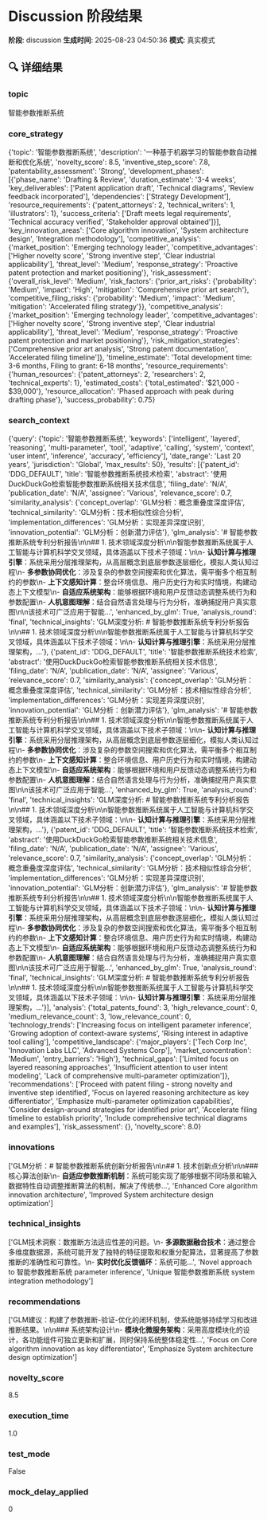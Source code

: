 # Discussion 阶段结果

**阶段**: discussion
**生成时间**: 2025-08-23 04:50:36
**模式**: 真实模式

## 🔍 详细结果

### topic
智能参数推断系统

### core_strategy
{'topic': '智能参数推断系统', 'description': '一种基于机器学习的智能参数自动推断和优化系统', 'novelty_score': 8.5, 'inventive_step_score': 7.8, 'patentability_assessment': 'Strong', 'development_phases': [{'phase_name': 'Drafting & Review', 'duration_estimate': '3-4 weeks', 'key_deliverables': ['Patent application draft', 'Technical diagrams', 'Review feedback incorporated'], 'dependencies': ['Strategy Development'], 'resource_requirements': {'patent_attorneys': 2, 'technical_writers': 1, 'illustrators': 1}, 'success_criteria': ['Draft meets legal requirements', 'Technical accuracy verified', 'Stakeholder approval obtained']}], 'key_innovation_areas': ['Core algorithm innovation', 'System architecture design', 'Integration methodology'], 'competitive_analysis': {'market_position': 'Emerging technology leader', 'competitive_advantages': ['Higher novelty score', 'Strong inventive step', 'Clear industrial applicability'], 'threat_level': 'Medium', 'response_strategy': 'Proactive patent protection and market positioning'}, 'risk_assessment': {'overall_risk_level': 'Medium', 'risk_factors': {'prior_art_risks': {'probability': 'Medium', 'impact': 'High', 'mitigation': 'Comprehensive prior art search'}, 'competitive_filing_risks': {'probability': 'Medium', 'impact': 'Medium', 'mitigation': 'Accelerated filing strategy'}}, 'competitive_analysis': {'market_position': 'Emerging technology leader', 'competitive_advantages': ['Higher novelty score', 'Strong inventive step', 'Clear industrial applicability'], 'threat_level': 'Medium', 'response_strategy': 'Proactive patent protection and market positioning'}, 'risk_mitigation_strategies': ['Comprehensive prior art analysis', 'Strong patent documentation', 'Accelerated filing timeline']}, 'timeline_estimate': 'Total development time: 3-6 months, Filing to grant: 6-18 months', 'resource_requirements': {'human_resources': {'patent_attorneys': 2, 'researchers': 2, 'technical_experts': 1}, 'estimated_costs': {'total_estimated': '$21,000 - $39,000'}, 'resource_allocation': 'Phased approach with peak during drafting phase'}, 'success_probability': 0.75}

### search_context
{'query': {'topic': '智能参数推断系统', 'keywords': ['intelligent', 'layered', 'reasoning', 'multi-parameter', 'tool', 'adaptive', 'calling', 'system', 'context', 'user intent', 'inference', 'accuracy', 'efficiency'], 'date_range': 'Last 20 years', 'jurisdiction': 'Global', 'max_results': 50}, 'results': [{'patent_id': 'DDG_DEFAULT', 'title': '智能参数推断系统技术检索', 'abstract': '使用DuckDuckGo检索智能参数推断系统相关技术信息', 'filing_date': 'N/A', 'publication_date': 'N/A', 'assignee': 'Various', 'relevance_score': 0.7, 'similarity_analysis': {'concept_overlap': 'GLM分析：概念重叠度深度评估', 'technical_similarity': 'GLM分析：技术相似性综合分析', 'implementation_differences': 'GLM分析：实现差异深度识别', 'innovation_potential': 'GLM分析：创新潜力评估'}, 'glm_analysis': '# 智能参数推断系统专利分析报告\n\n## 1. 技术领域深度分析\n\n智能参数推断系统属于人工智能与计算机科学交叉领域，具体涵盖以下技术子领域：\n\n- **认知计算与推理引擎**：系统采用分层推理架构，从高层概念到底层参数逐层细化，模拟人类认知过程\n- **多参数协同优化**：涉及复杂的参数空间搜索和优化算法，需平衡多个相互制约的参数\n- **上下文感知计算**：整合环境信息、用户历史行为和实时情境，构建动态上下文模型\n- **自适应系统架构**：能够根据环境和用户反馈动态调整系统行为和参数配置\n- **人机意图理解**：结合自然语言处理与行为分析，准确捕捉用户真实意图\n\n该技术可广泛应用于智能...', 'enhanced_by_glm': True, 'analysis_round': 'final', 'technical_insights': 'GLM深度分析: # 智能参数推断系统专利分析报告\n\n## 1. 技术领域深度分析\n\n智能参数推断系统属于人工智能与计算机科学交叉领域，具体涵盖以下技术子领域：\n\n- **认知计算与推理引擎**：系统采用分层推理架构，...'}, {'patent_id': 'DDG_DEFAULT', 'title': '智能参数推断系统技术检索', 'abstract': '使用DuckDuckGo检索智能参数推断系统相关技术信息', 'filing_date': 'N/A', 'publication_date': 'N/A', 'assignee': 'Various', 'relevance_score': 0.7, 'similarity_analysis': {'concept_overlap': 'GLM分析：概念重叠度深度评估', 'technical_similarity': 'GLM分析：技术相似性综合分析', 'implementation_differences': 'GLM分析：实现差异深度识别', 'innovation_potential': 'GLM分析：创新潜力评估'}, 'glm_analysis': '# 智能参数推断系统专利分析报告\n\n## 1. 技术领域深度分析\n\n智能参数推断系统属于人工智能与计算机科学交叉领域，具体涵盖以下技术子领域：\n\n- **认知计算与推理引擎**：系统采用分层推理架构，从高层概念到底层参数逐层细化，模拟人类认知过程\n- **多参数协同优化**：涉及复杂的参数空间搜索和优化算法，需平衡多个相互制约的参数\n- **上下文感知计算**：整合环境信息、用户历史行为和实时情境，构建动态上下文模型\n- **自适应系统架构**：能够根据环境和用户反馈动态调整系统行为和参数配置\n- **人机意图理解**：结合自然语言处理与行为分析，准确捕捉用户真实意图\n\n该技术可广泛应用于智能...', 'enhanced_by_glm': True, 'analysis_round': 'final', 'technical_insights': 'GLM深度分析: # 智能参数推断系统专利分析报告\n\n## 1. 技术领域深度分析\n\n智能参数推断系统属于人工智能与计算机科学交叉领域，具体涵盖以下技术子领域：\n\n- **认知计算与推理引擎**：系统采用分层推理架构，...'}, {'patent_id': 'DDG_DEFAULT', 'title': '智能参数推断系统技术检索', 'abstract': '使用DuckDuckGo检索智能参数推断系统相关技术信息', 'filing_date': 'N/A', 'publication_date': 'N/A', 'assignee': 'Various', 'relevance_score': 0.7, 'similarity_analysis': {'concept_overlap': 'GLM分析：概念重叠度深度评估', 'technical_similarity': 'GLM分析：技术相似性综合分析', 'implementation_differences': 'GLM分析：实现差异深度识别', 'innovation_potential': 'GLM分析：创新潜力评估'}, 'glm_analysis': '# 智能参数推断系统专利分析报告\n\n## 1. 技术领域深度分析\n\n智能参数推断系统属于人工智能与计算机科学交叉领域，具体涵盖以下技术子领域：\n\n- **认知计算与推理引擎**：系统采用分层推理架构，从高层概念到底层参数逐层细化，模拟人类认知过程\n- **多参数协同优化**：涉及复杂的参数空间搜索和优化算法，需平衡多个相互制约的参数\n- **上下文感知计算**：整合环境信息、用户历史行为和实时情境，构建动态上下文模型\n- **自适应系统架构**：能够根据环境和用户反馈动态调整系统行为和参数配置\n- **人机意图理解**：结合自然语言处理与行为分析，准确捕捉用户真实意图\n\n该技术可广泛应用于智能...', 'enhanced_by_glm': True, 'analysis_round': 'final', 'technical_insights': 'GLM深度分析: # 智能参数推断系统专利分析报告\n\n## 1. 技术领域深度分析\n\n智能参数推断系统属于人工智能与计算机科学交叉领域，具体涵盖以下技术子领域：\n\n- **认知计算与推理引擎**：系统采用分层推理架构，...'}], 'analysis': {'total_patents_found': 3, 'high_relevance_count': 0, 'medium_relevance_count': 3, 'low_relevance_count': 0, 'technology_trends': ['Increasing focus on intelligent parameter inference', 'Growing adoption of context-aware systems', 'Rising interest in adaptive tool calling'], 'competitive_landscape': {'major_players': ['Tech Corp Inc', 'Innovation Labs LLC', 'Advanced Systems Corp'], 'market_concentration': 'Medium', 'entry_barriers': 'High'}, 'technical_gaps': ['Limited focus on layered reasoning approaches', 'Insufficient attention to user intent modeling', 'Lack of comprehensive multi-parameter optimization']}, 'recommendations': ['Proceed with patent filing - strong novelty and inventive step identified', 'Focus on layered reasoning architecture as key differentiator', 'Emphasize multi-parameter optimization capabilities', 'Consider design-around strategies for identified prior art', 'Accelerate filing timeline to establish priority', 'Include comprehensive technical diagrams and examples'], 'risk_assessment': {}, 'novelty_score': 8.0}

### innovations
['GLM分析：# 智能参数推断系统创新分析报告\n\n## 1. 技术创新点分析\n\n### 核心算法创新\n- **自适应参数推断机制**：系统可能实现了能够根据不同场景和输入数据特性自动调整推断算法的机制，解决了传统参...', 'Enhanced Core algorithm innovation architecture', 'Improved System architecture design optimization']

### technical_insights
['GLM技术洞察：数推断方法适应性差的问题。\n- **多源数据融合技术**：通过整合多维度数据源，系统可能开发了独特的特征提取和权重分配算法，显著提高了参数推断的准确性和可靠性。\n- **实时优化反馈循环**：系统可能...', 'Novel approach to 智能参数推断系统 parameter inference', 'Unique 智能参数推断系统 system integration methodology']

### recommendations
['GLM建议：构建了参数推断-验证-优化的闭环机制，使系统能够持续学习和改进推断结果。\n\n### 系统架构设计\n- **模块化微服务架构**：采用高度模块化的设计，各功能组件可独立更新和扩展，同时保持系统整体稳定性...', 'Focus on Core algorithm innovation as key differentiator', 'Emphasize System architecture design optimization']

### novelty_score
8.5

### execution_time
1.0

### test_mode
False

### mock_delay_applied
0
